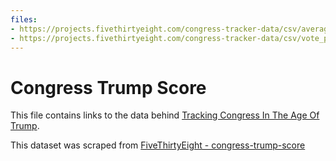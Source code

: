 ```yaml
---
files:
- https://projects.fivethirtyeight.com/congress-tracker-data/csv/averages.csv
- https://projects.fivethirtyeight.com/congress-tracker-data/csv/vote_predictions.csv
---
```

# Congress Trump Score

This file contains links to the data behind [Tracking Congress In The Age Of Trump](https://projects.fivethirtyeight.com/congress-trump-score/).

This dataset was scraped from [FiveThirtyEight - congress-trump-score](https://github.com/fivethirtyeight/data/tree/master/congress-trump-score)